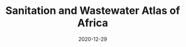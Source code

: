 ---
title: "Sanitation and Wastewater Atlas of Africa"
collection: publications
permalink: /publication/2020_AfDB_et_al_Sanitation_atlas_Africa
date: 2020-12-29
venue: 'UNEP Publications'
paperurl: '/files/publications/2020_AfDB_et_al_Sanitation_atlas_Africa.pdf'
link: 'https://www.unep.org/resources/publication/sanitation-and-wastewater-atlas-africa'
#code: 'link to ISA dataverse goes here'
#github: 'link to github repo goes here'
citation: 'AfDB, UNEP & GRID-Arendal. 2020. &quot;Sanitation and Wastewater Atlas of Africa.&quot; African Development Bank, United Nations Environment Programme and GRID-Arendal. Abidjan, Nairobi and Arendal. (Several contributors including Daniel Ddiba)'
---